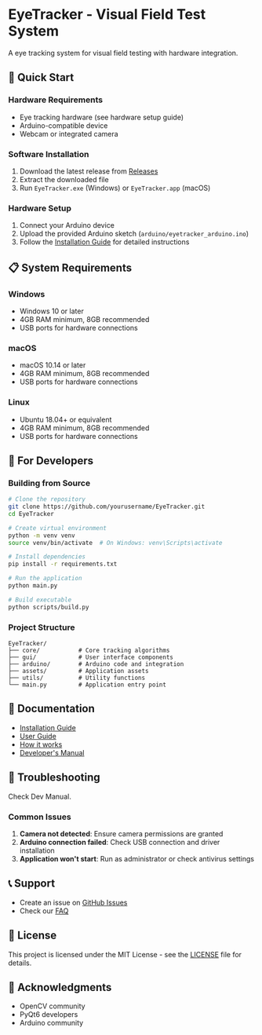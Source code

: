# EyeTracker - Visual Field Test System

A eye tracking system for visual field testing with hardware integration.

## 🚀 Quick Start

### Hardware Requirements
- Eye tracking hardware (see hardware setup guide)
- Arduino-compatible device
- Webcam or integrated camera

### Software Installation
1. Download the latest release from [Releases](https://github.com/dionyichia/EyeTracker/releases)
2. Extract the downloaded file
3. Run `EyeTracker.exe` (Windows) or `EyeTracker.app` (macOS)

### Hardware Setup
1. Connect your Arduino device
2. Upload the provided Arduino sketch (`arduino/eyetracker_arduino.ino`)
3. Follow the [Installation Guide](docs/installation.md) for detailed instructions

## 📋 System Requirements

### Windows
- Windows 10 or later
- 4GB RAM minimum, 8GB recommended
- USB ports for hardware connections

### macOS
- macOS 10.14 or later
- 4GB RAM minimum, 8GB recommended
- USB ports for hardware connections

### Linux
- Ubuntu 18.04+ or equivalent
- 4GB RAM minimum, 8GB recommended
- USB ports for hardware connections

## 🔧 For Developers

### Building from Source
```bash
# Clone the repository
git clone https://github.com/yourusername/EyeTracker.git
cd EyeTracker

# Create virtual environment
python -m venv venv
source venv/bin/activate  # On Windows: venv\Scripts\activate

# Install dependencies
pip install -r requirements.txt

# Run the application
python main.py

# Build executable
python scripts/build.py
```

### Project Structure
```
EyeTracker/
├── core/           # Core tracking algorithms
├── gui/            # User interface components
├── arduino/        # Arduino code and integration
├── assets/         # Application assets
├── utils/          # Utility functions
└── main.py         # Application entry point
```

## 📖 Documentation
- [Installation Guide](docs/installation.md)
- [User Guide](docs/user_guide.md)
- [How it works](docs/how_it_works.md)
- [Developer's Manual](docs/dev_manual.md)

## 🐛 Troubleshooting
Check Dev Manual.

### Common Issues
1. **Camera not detected**: Ensure camera permissions are granted
2. **Arduino connection failed**: Check USB connection and driver installation
3. **Application won't start**: Run as administrator or check antivirus settings

## 📞 Support
- Create an issue on [GitHub Issues](https://github.com/yourusername/EyeTracker/issues)
- Check our [FAQ](docs/faq.md)

## 📄 License
This project is licensed under the MIT License - see the [LICENSE](LICENSE) file for details.

## 🙏 Acknowledgments
- OpenCV community
- PyQt6 developers
- Arduino community
